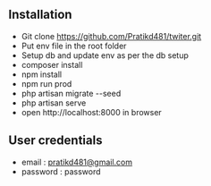 

## Installation 

- Git clone https://github.com/Pratikd481/twiter.git
- Put env file in the root folder
- Setup db and update env as per the db setup
- composer install
- npm install
- npm run prod
- php artisan migrate --seed
- php artisan serve
- open http://localhost:8000 in browser


## User credentials
- email : pratikd481@gmail.com
- password : password 
